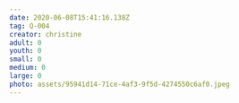 ```yaml
---
date: 2020-06-08T15:41:16.138Z
tag: Q-004
creator: christine
adult: 0
youth: 0
small: 0
medium: 0
large: 0
photo: assets/95941d14-71ce-4af3-9f5d-4274550c6af0.jpeg
---
```


